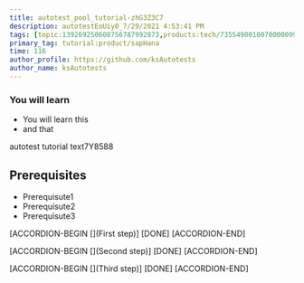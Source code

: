 ```yaml
---
title: autotest_pool_tutorial-zhG3Z3C7
description: autotestEoUiy0_7/29/2021 4:53:41 PM
tags: [topic:139269250608756787992873,products:tech/73554900100700000996,tutorial:experience/advanced]
primary_tag: tutorial:product/sapHana
time: 116
author_profile: https://github.com/ksAutotests
author_name: ksAutotests
---
```

### You will learn
- You will learn this
- and that

autotest tutorial text7Y8588

## Prerequisites
- Prerequisute1
- Prerequisute2
- Prerequisute3

[ACCORDION-BEGIN [](First step)]
[DONE]
[ACCORDION-END]

[ACCORDION-BEGIN [](Second step)]
[DONE]
[ACCORDION-END]

[ACCORDION-BEGIN [](Third step)]
[DONE]
[ACCORDION-END]

